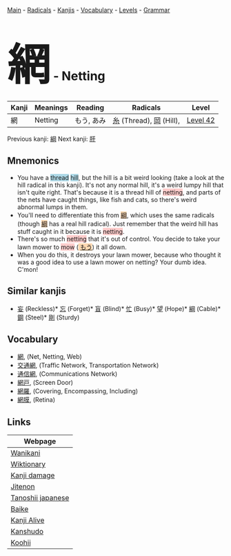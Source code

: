 <style> bigfont {font-size: 100px}</style>
[Main](../README.md) -
[Radicals](../radicals.md) -
[Kanjis](../kanjis.md) -
[Vocabulary](../vocabulary.md) -
[Levels](../levels.md) -
[Grammar](../grammar.md)
# <bigfont> 網</bigfont> - Netting 

| Kanji | Meanings | Reading | Radicals | Level |
| --- | --- | --- | --- | --- |
| 網 | Netting | もう, あみ | [糸](../radicals/糸.md) (Thread), [岡](../radicals/岡.md) (Hill),  | [Level 42](../levels/wk_level42.md) |

Previous kanji: [綱](綱.md) Next kanji: [肝](肝.md) 

## Mnemonics
 * You have a <span style="background-color:#ADD8E6"> thread</span> <span style="background-color:#ADD8E6"> hill</span>, but the hill is a bit weird looking (take a look at the hill radical in this kanji). It's not any normal hill, it's a weird lumpy hill that isn't quite right. That's because it is a thread hill of <span style="background-color:#ffcccb"> netting</span>, and parts of the nets have caught things, like fish and cats, so there's weird abnormal lumps in them.
* You'll need to differentiate this from <span style="background-color:#fed8b1"> [綱](https://jisho.org/search/綱)</span>, which uses the same radicals (though <span style="background-color:#fed8b1"> [綱](https://jisho.org/search/綱)</span> has a real hill radical). Just remember that the weird hill has stuff caught in it because it is <span style="background-color:#ffcccb"> netting</span>.
* There's so much <span style="background-color:#ffcccb"> netting</span> that it's out of control. You decide to take your lawn mower to <span style="background-color:#ffcccb"> mow</span> (<span style="background-color:#fed8b1"> [もう](https://jisho.org/search/もう)</span>) it all down.
* When you do this, it destroys your lawn mower, because who thought it was a good idea to use a lawn mower on netting? Your dumb idea. C'mon!


## Similar kanjis
 * [妄](妄.md) (Reckless)* [忘](忘.md) (Forget)* [盲](盲.md) (Blind)* [忙](忙.md) (Busy)* [望](望.md) (Hope)* [綱](綱.md) (Cable)* [鋼](鋼.md) (Steel)* [剛](剛.md) (Sturdy)


## Vocabulary
 * [網](../vocabulary/網.md), (Net, Netting, Web)
* [交通網](../vocabulary/網.md), (Traffic Network, Transportation Network)
* [通信網](../vocabulary/網.md), (Communications Network)
* [網戸](../vocabulary/網.md), (Screen Door)
* [網羅](../vocabulary/網.md), (Covering, Encompassing, Including)
* [網膜](../vocabulary/網.md), (Retina)



## Links 

| Webpage |
| --- |
| [Wanikani          ](https://www.wanikani.com/kanji/網) |
| [Wiktionary        ](https://en.wiktionary.org/wiki/網) |
| [Kanji damage      ](http://www.kanjidamage.com/kanji/search?utf8=✓&q=網) |
| [Jitenon           ](https://jitenon.com/kanji/網) |
| [Tanoshii japanese ](https://www.tanoshiijapanese.com/dictionary/kanji.cfm?k=網) |
| [Baike             ](https://baike.baidu.com/item/網) |
| [Kanji Alive       ](https://app.kanjialive.com/網) |
| [Kanshudo          ](https://www.kanshudo.com/searchmn?q=網) |
| [Koohii            ](https://kanji.koohii.com/study/kanji/網) |
